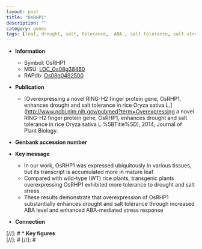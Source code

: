 ```yaml
---
layout: post
title: "OsRHP1"
description: ""
category: genes
tags: [leaf, drought, salt, tolerance,  ABA , salt tolerance, salt stress, stress, ABA, stress response]
---
```


* **Information**  
    + Symbol: OsRHP1  
    + MSU: [LOC_Os08g38460](http://rice.plantbiology.msu.edu/cgi-bin/ORF_infopage.cgi?orf=LOC_Os08g38460)  
    + RAPdb: [Os08g0492500](http://rapdb.dna.affrc.go.jp/viewer/gbrowse_details/irgsp1?name=Os08g0492500)  

* **Publication**  
    + [Overexpressing a novel RING-H2 finger protein gene, OsRHP1, enhances drought and salt tolerance in rice Oryza sativa L.](http://www.ncbi.nlm.nih.gov/pubmed?term=Overexpressing a novel RING-H2 finger protein gene, OsRHP1, enhances drought and salt tolerance in rice Oryza sativa L.%5BTitle%5D), 2014, Journal of Plant Biology.

* **Genbank accession number**  

* **Key message**  
    + In our work, OsRHP1 was expressed ubiquitously in various tissues, but its transcript is accumulated more in mature leaf
    + Compared with wild-type (WT) rice plants, transgenic plants overexpressing OsRHP1 exhibited more tolerance to drought and salt stress
    + These results demonstrate that overexpression of OsRHP1 substantially enhances drought and salt tolerance through increased ABA level and enhanced ABA-mediated stress response

* **Connection**  

[//]: # * **Key figures**  
[//]: # 
[//]: # 

